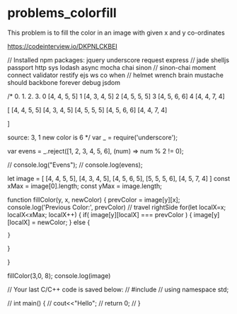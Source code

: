 # problems_colorfill
This problem is to fill the color in an image with given x and y co-ordinates


https://codeinterview.io/DKPNLCKBEI

// Installed npm packages: jquery underscore request express
// jade shelljs passport http sys lodash async mocha chai sinon
// sinon-chai moment connect validator restify ejs ws co when
// helmet wrench brain mustache should backbone forever debug jsdom

/* 
   0. 1. 2. 3.
0 [4, 4, 5, 5]
1 [4, 3, 4, 5]
2 [4, 5, 5, 5]
3 [4, 5, 6, 6]
4 [4, 4, 7, 4]

[
 [4, 4, 5, 5]
 [4, 3, 4, 5]
 [4, 5, 5, 5]
 [4, 5, 6, 6]
 [4, 4, 7, 4]
  
]

source: 3, 1 
new color is 6
*/
var _ = require('underscore');

var evens = _.reject([1, 2, 3, 4, 5, 6], (num) => num % 2 != 0);

// console.log("Evens");
// console.log(evens);

let image = [
 [4, 4, 5, 5],
 [4, 3, 4, 5],
 [4, 5, 6, 5],
 [5, 5, 5, 6],
 [4, 5, 7, 4]
]
const xMax = image[0].length;
const yMax = image.length;

function fillColor(y, x, newColor) {
  prevColor = image[y][x];
  console.log('Previous Color:', prevColor)
  // travel rightSide
  for(let localX=x; localX<xMax; localX++) {
    if( image[y][localX] === prevColor ) {
      image[y][localX] = newColor;
    } else {
      
    }
  }
  
}

fillColor(3,0, 8);
console.log(image)

// Your last C/C++ code is saved below:
// #include <iostream>
// using namespace std;

// int main() {
// 	cout<<"Hello";
// 	return 0;
// }
